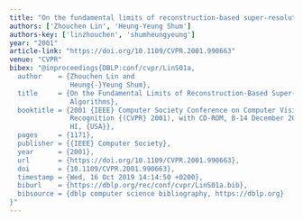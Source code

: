 ```yaml
---
title: "On the fundamental limits of reconstruction-based super-resolution algorithms"
authors: ['Zhouchen Lin', 'Heung-Yeung Shum']
authors-key: ['linzhouchen', 'shumheungyeung']
year: "2001"
article-link: "https://doi.org/10.1109/CVPR.2001.990663"
venue: "CVPR"
bibex: "@inproceedings{DBLP:conf/cvpr/LinS01a,
  author    = {Zhouchen Lin and
               Heung{-}Yeung Shum},
  title     = {On the Fundamental Limits of Reconstruction-Based Super-Resolution
               Algorithms},
  booktitle = {2001 {IEEE} Computer Society Conference on Computer Vision and Pattern
               Recognition {(CVPR} 2001), with CD-ROM, 8-14 December 2001, Kauai,
               HI, {USA}},
  pages     = {1171},
  publisher = {{IEEE} Computer Society},
  year      = {2001},
  url       = {https://doi.org/10.1109/CVPR.2001.990663},
  doi       = {10.1109/CVPR.2001.990663},
  timestamp = {Wed, 16 Oct 2019 14:14:50 +0200},
  biburl    = {https://dblp.org/rec/conf/cvpr/LinS01a.bib},
  bibsource = {dblp computer science bibliography, https://dblp.org}
}"
---
```

